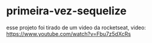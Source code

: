 # primeira-vez-sequelize
esse projeto foi tirado de um video da rocketseat, video: https://www.youtube.com/watch?v=Fbu7z5dXcRs
